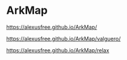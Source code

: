 # ArkMap
https://alexusfree.github.io/ArkMap/

https://alexusfree.github.io/ArkMap/valguero/


https://alexusfree.github.io/ArkMap/relax
